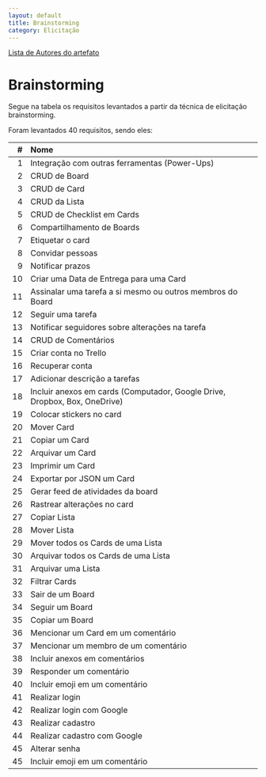 ```yaml
---
layout: default
title: Brainstorming
category: Elicitação
---
```


[Lista de Autores do artefato](/artefatos.html)

# Brainstorming

Segue na tabela os requisitos levantados a partir da técnica de elicitação brainstorming.

Foram levantados 40 requisitos, sendo eles:

|  # | Nome |
|  ------: | :------ |
|  1 | Integração com outras ferramentas (Power-Ups) |
|  2 | CRUD de Board |
|  3 | CRUD de Card |
|  4 | CRUD da Lista |
|  5 | CRUD de Checklist em Cards |
|  6 | Compartilhamento de Boards |
|  7 | Etiquetar o card |
|  8 | Convidar pessoas |
|  9 | Notificar prazos |
|  10 | Criar uma Data de Entrega para uma Card |
|  11 | Assinalar uma tarefa a si mesmo ou outros membros do Board |
|  12 | Seguir uma tarefa |
|  13 | Notificar seguidores sobre alterações na tarefa |
|  14 | CRUD de Comentários |
|  15 | Criar conta no Trello |
|  16 | Recuperar conta |
|  17 | Adicionar descrição a tarefas |
|  18 | Incluir anexos em cards (Computador, Google Drive, Dropbox, Box, OneDrive) |
|  19 | Colocar stickers no card |
|  20 | Mover Card |
|  21 | Copiar um Card |
|  22 | Arquivar um Card |
|  23 | Imprimir um Card |
|  24 | Exportar por JSON um Card |
|  25 | Gerar feed de atividades da board |
|  26 | Rastrear alterações no card |
|  27 | Copiar Lista |
|  28 | Mover Lista |
|  29 | Mover todos os Cards de uma Lista |
|  30 | Arquivar todos os Cards de uma Lista |
|  31 | Arquivar uma Lista |
|  32 | Filtrar Cards |
|  33 | Sair de um Board |
|  34 | Seguir um Board |
|  35 | Copiar um Board |
|  36 | Mencionar um Card em um comentário |
|  37 | Mencionar um membro de um comentário |
|  38 | Incluir anexos em comentários |
|  39 | Responder um comentário |
|  40 | Incluir emoji em um comentário |
|  41 | Realizar login |
|  42 | Realizar login com Google |
|  43 | Realizar cadastro |
|  44 | Realizar cadastro com Google |
|  45 | Alterar senha |
|  45 | Incluir emoji em um comentário |
